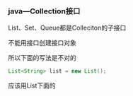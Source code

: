 ### java—Collection接口

List、Set、Queue都是Colleciton的子接口

不能用接口创建接口对象

所以下面的写法是不对的

```java
List<String> list = new List();
```

应该用List下面的